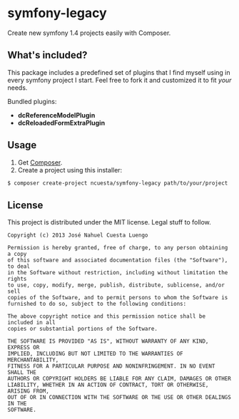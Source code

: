 # symfony-legacy

Create new symfony 1.4 projects easily with Composer.

## What's included?

This package includes a predefined set of plugins that I find myself using in
every symfony project I start. Feel free to fork it and customized it to fit
*your* needs.

Bundled plugins:

* **dcReferenceModelPlugin**
* **dcReloadedFormExtraPlugin**

## Usage

1. Get [Composer](http://getcomposer.org).
2. Create a project using this installer:

```bash
$ composer create-project ncuesta/symfony-legacy path/to/your/project
```

## License

This project is distributed under the MIT license. Legal stuff to follow.

```
Copyright (c) 2013 José Nahuel Cuesta Luengo

Permission is hereby granted, free of charge, to any person obtaining a copy
of this software and associated documentation files (the "Software"), to deal
in the Software without restriction, including without limitation the rights
to use, copy, modify, merge, publish, distribute, sublicense, and/or sell
copies of the Software, and to permit persons to whom the Software is
furnished to do so, subject to the following conditions:

The above copyright notice and this permission notice shall be included in all
copies or substantial portions of the Software.

THE SOFTWARE IS PROVIDED "AS IS", WITHOUT WARRANTY OF ANY KIND, EXPRESS OR
IMPLIED, INCLUDING BUT NOT LIMITED TO THE WARRANTIES OF MERCHANTABILITY,
FITNESS FOR A PARTICULAR PURPOSE AND NONINFRINGEMENT. IN NO EVENT SHALL THE
AUTHORS OR COPYRIGHT HOLDERS BE LIABLE FOR ANY CLAIM, DAMAGES OR OTHER
LIABILITY, WHETHER IN AN ACTION OF CONTRACT, TORT OR OTHERWISE, ARISING FROM,
OUT OF OR IN CONNECTION WITH THE SOFTWARE OR THE USE OR OTHER DEALINGS IN THE
SOFTWARE.
```
